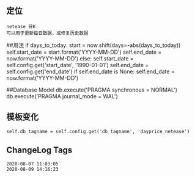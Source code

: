 ## 定位
    netease 日K
    可以用于更新每日数据，或修复历史数据

##用法
    if days_to_today:
        start = now.shift(days=-abs(days_to_today))
        self.start_date = start.format('YYYY-MM-DD')
        self.end_date = now.format('YYYY-MM-DD')
    else:
        self.start_date = self.config.get('start_date', '1990-01-01')
        self.end_date = self.config.get('end_date')
        if self.end_date is None:
            self.end_date = now.format('YYYY-MM-DD')

##Database Model
    db.execute('PRAGMA synchronous = NORMAL')
    db.execute('PRAGMA journal_mode = WAL')

## 模板变化
    self.db_tagname = self.config.get('db_tagname', 'dayprice_netease')

## ChangeLog Tags
    2020-08-07 11:03:05
    2020-08-09 14:16:23
